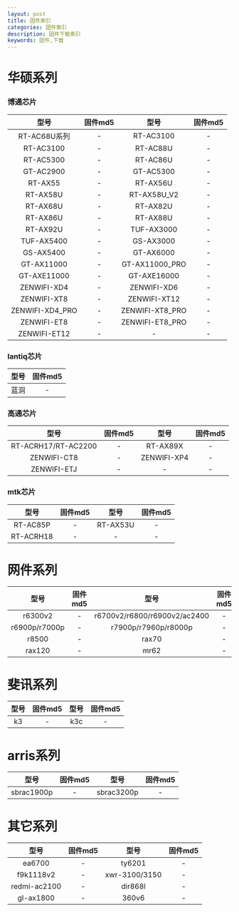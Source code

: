 ```yaml
---
layout: post
title: 固件索引
categories: 固件索引
description: 固件下载索引
keywords: 固件,下载
---
```


# 华硕系列
### 博通芯片
|型号|固件md5|型号|固件md5|
|:----:|:----:|:----:|:----:|
|RT-AC68U系列|-|RT-AC3100|-|
|RT-AC3100|-|RT-AC88U|-|
|RT-AC5300|-|RT-AC86U|-|
|GT-AC2900|-|GT-AC5300|-|
|RT-AX55|-|RT-AX56U|-|
|RT-AX58U|-|RT-AX58U_V2|-|
|RT-AX68U|-|RT-AX82U|-|
|RT-AX86U|-|RT-AX88U|-|
|RT-AX92U|-|TUF-AX3000|-|
|TUF-AX5400|-|GS-AX3000|-|
|GS-AX5400|-|GT-AX6000|-|
|GT-AX11000|-|GT-AX11000_PRO|-|
|GT-AXE11000|-|GT-AXE16000|-|
|ZENWIFI-XD4|-|ZENWIFI-XD6|-|
|ZENWIFI-XT8|-|ZENWIFI-XT12|-|
|ZENWIFI-XD4_PRO|-|ZENWIFI-XT8_PRO|-|
|ZENWIFI-ET8|-|ZENWIFI-ET8_PRO|-|
|ZENWIFI-ET12|-|-|-|

### lantiq芯片
|型号|固件md5|
|:----:|:----:|
|蓝洞|-|

### 高通芯片
|型号|固件md5|型号|固件md5|
|:----:|:----:|:----:|:----:|
|RT-ACRH17/RT-AC2200|-|RT-AX89X|-|
|ZENWIFI-CT8|-|ZENWIFI-XP4|-|
|ZENWIFI-ETJ|-|-|-|

### mtk芯片
|型号|固件md5|型号|固件md5|
|:----:|:----:|:----:|:----:|
|RT-AC85P|-|RT-AX53U|-|
|RT-ACRH18|-|-|-|


# 网件系列
|型号|固件md5|型号|固件md5|
|:----:|:----:|:----:|:----:|
|r6300v2|-|r6700v2/r6800/r6900v2/ac2400|-|
|r6900p/r7000p|-|r7900p/r7960p/r8000p|-|
|r8500|-|rax70|-|
|rax120|-|mr62|-|

# 斐讯系列
|型号|固件md5|型号|固件md5|
|:----:|:----:|:----:|:----:|
|k3|-|k3c|-|

# arris系列
|型号|固件md5|型号|固件md5|
|:----:|:----:|:----:|:----:|
|sbrac1900p|-|sbrac3200p|-|


# 其它系列
|型号|固件md5|型号|固件md5|
|:----:|:----:|:----:|:----:|
|ea6700|-|ty6201|-|
|f9k1118v2|-|xwr-3100/3150|-|
|redmi-ac2100|-|dir868l|-|
|gl-ax1800|-|360v6|-|





